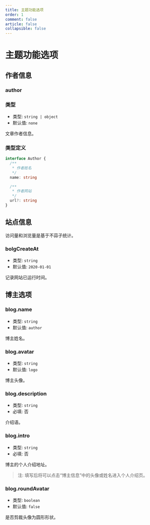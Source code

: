 ```yaml
---
title: 主题功能选项
order: 1
comment: false
article: false
collapsible: false
---
```


# 主题功能选项

## 作者信息

### author

### 类型

- 类型: `string | object`
- 默认值: `none`

文章作者信息。

### 类型定义

```ts
interface Author {
  /**
   * 作者姓名
   */
  name: string

  /**
   * 作者网站
   */
  url?: string
}
```

## 站点信息

访问量和浏览量是基于不蒜子统计。

### bolgCreateAt

- 类型: `string`
- 默认值: `2020-01-01`

记录网站已运行时间。

## 博主选项

### blog.name

- 类型: `string`
- 默认值: `author`

博主姓名。

### blog.avatar

- 类型: `string`
- 默认值: `logo`

博主头像。

### blog.description

- 类型: `string`
- 必填: 否

介绍语。

### blog.intro

- 类型: `string`
- 必填: 否

博主的个人介绍地址。

> 注: 填写后将可以点击“博主信息”中的头像或姓名进入个人介绍页。

### blog.roundAvatar

- 类型: `boolean`
- 默认值: `false`

是否剪裁头像为圆形形状。
